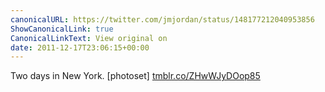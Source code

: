 ```yaml
---
canonicalURL: https://twitter.com/jmjordan/status/148177212040953856
ShowCanonicalLink: true
CanonicalLinkText: View original on
date: 2011-12-17T23:06:15+00:00
---
```

Two days in New York. [photoset] [tmblr.co/ZHwWJyDOop85](http://tmblr.co/ZHwWJyDOop85)